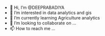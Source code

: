 - 👋 Hi, I’m @DEEPRABADIYA
- 👀 I’m interested in data analytics and gis
- 🌱 I’m currently learning Agriculture analytics
- 💞️ I’m looking to collaborate on ...
- 📫 How to reach me ...

<!---
DEEPRABADIYA/DEEPRABADIYA is a ✨ special ✨ repository because its `README.md` (this file) appears on your GitHub profile.
You can click the Preview link to take a look at your changes.
--->
